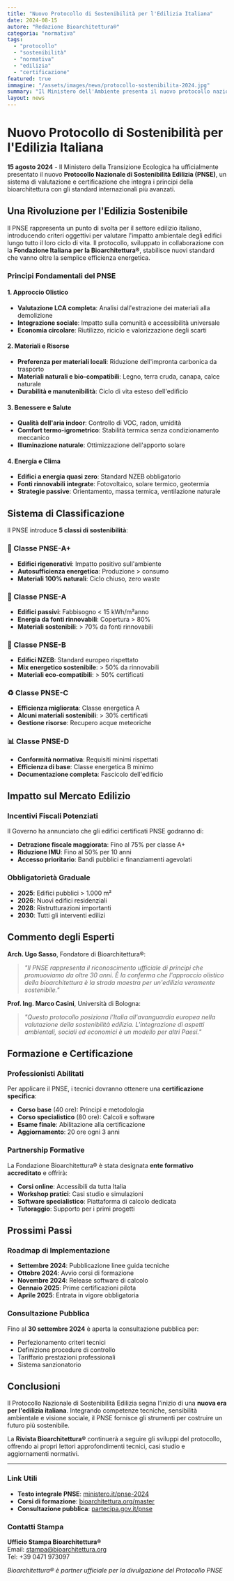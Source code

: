 ```yaml
---
title: "Nuovo Protocollo di Sostenibilità per l'Edilizia Italiana"
date: 2024-08-15
autore: "Redazione Bioarchitettura®"
categoria: "normativa"
tags:
  - "protocollo"
  - "sostenibilità"
  - "normativa"
  - "edilizia"
  - "certificazione"
featured: true
immagine: "/assets/images/news/protocollo-sostenibilita-2024.jpg"
summary: "Il Ministero dell'Ambiente presenta il nuovo protocollo nazionale per la valutazione della sostenibilità degli edifici, basato sui principi della bioarchitettura."
layout: news
---
```


# Nuovo Protocollo di Sostenibilità per l'Edilizia Italiana

**15 agosto 2024** - Il Ministero della Transizione Ecologica ha ufficialmente presentato il nuovo **Protocollo Nazionale di Sostenibilità Edilizia (PNSE)**, un sistema di valutazione e certificazione che integra i principi della bioarchitettura con gli standard internazionali più avanzati.

## Una Rivoluzione per l'Edilizia Sostenibile

Il PNSE rappresenta un punto di svolta per il settore edilizio italiano, introducendo criteri oggettivi per valutare l'impatto ambientale degli edifici lungo tutto il loro ciclo di vita. Il protocollo, sviluppato in collaborazione con la **Fondazione Italiana per la Bioarchitettura®**, stabilisce nuovi standard che vanno oltre la semplice efficienza energetica.

### Principi Fondamentali del PNSE

#### 1. Approccio Olistico
- **Valutazione LCA completa**: Analisi dall'estrazione dei materiali alla demolizione
- **Integrazione sociale**: Impatto sulla comunità e accessibilità universale
- **Economia circolare**: Riutilizzo, riciclo e valorizzazione degli scarti

#### 2. Materiali e Risorse
- **Preferenza per materiali locali**: Riduzione dell'impronta carbonica da trasporto
- **Materiali naturali e bio-compatibili**: Legno, terra cruda, canapa, calce naturale
- **Durabilità e manutenibilità**: Ciclo di vita esteso dell'edificio

#### 3. Benessere e Salute
- **Qualità dell'aria indoor**: Controllo di VOC, radon, umidità
- **Comfort termo-igrometrico**: Stabilità termica senza condizionamento meccanico
- **Illuminazione naturale**: Ottimizzazione dell'apporto solare

#### 4. Energia e Clima
- **Edifici a energia quasi zero**: Standard NZEB obbligatorio
- **Fonti rinnovabili integrate**: Fotovoltaico, solare termico, geotermia
- **Strategie passive**: Orientamento, massa termica, ventilazione naturale

## Sistema di Classificazione

Il PNSE introduce **5 classi di sostenibilità**:

### 🌟 Classe PNSE-A+
- **Edifici rigenerativi**: Impatto positivo sull'ambiente
- **Autosufficienza energetica**: Produzione > consumo
- **Materiali 100% naturali**: Ciclo chiuso, zero waste

### 🌿 Classe PNSE-A
- **Edifici passivi**: Fabbisogno < 15 kWh/m²anno
- **Energia da fonti rinnovabili**: Copertura > 80%
- **Materiali sostenibili**: > 70% da fonti rinnovabili

### 🍃 Classe PNSE-B
- **Edifici NZEB**: Standard europeo rispettato
- **Mix energetico sostenibile**: > 50% da rinnovabili
- **Materiali eco-compatibili**: > 50% certificati

### ♻️ Classe PNSE-C
- **Efficienza migliorata**: Classe energetica A
- **Alcuni materiali sostenibili**: > 30% certificati
- **Gestione risorse**: Recupero acque meteoriche

### 📊 Classe PNSE-D
- **Conformità normativa**: Requisiti minimi rispettati
- **Efficienza di base**: Classe energetica B minimo
- **Documentazione completa**: Fascicolo dell'edificio

## Impatto sul Mercato Edilizio

### Incentivi Fiscali Potenziati
Il Governo ha annunciato che gli edifici certificati PNSE godranno di:
- **Detrazione fiscale maggiorata**: Fino al 75% per classe A+
- **Riduzione IMU**: Fino al 50% per 10 anni
- **Accesso prioritario**: Bandi pubblici e finanziamenti agevolati

### Obbligatorietà Graduale
- **2025**: Edifici pubblici > 1.000 m²
- **2026**: Nuovi edifici residenziali
- **2028**: Ristrutturazioni importanti
- **2030**: Tutti gli interventi edilizi

## Commento degli Esperti

**Arch. Ugo Sasso**, Fondatore di Bioarchitettura®:
> *"Il PNSE rappresenta il riconoscimento ufficiale di principi che promuoviamo da oltre 30 anni. È la conferma che l'approccio olistico della bioarchitettura è la strada maestra per un'edilizia veramente sostenibile."*

**Prof. Ing. Marco Casini**, Università di Bologna:
> *"Questo protocollo posiziona l'Italia all'avanguardia europea nella valutazione della sostenibilità edilizia. L'integrazione di aspetti ambientali, sociali ed economici è un modello per altri Paesi."*

## Formazione e Certificazione

### Professionisti Abilitati
Per applicare il PNSE, i tecnici dovranno ottenere una **certificazione specifica**:
- **Corso base** (40 ore): Principi e metodologia
- **Corso specialistico** (80 ore): Calcoli e software
- **Esame finale**: Abilitazione alla certificazione
- **Aggiornamento**: 20 ore ogni 3 anni

### Partnership Formative
La Fondazione Bioarchitettura® è stata designata **ente formativo accreditato** e offrirà:
- **Corsi online**: Accessibili da tutta Italia
- **Workshop pratici**: Casi studio e simulazioni
- **Software specialistico**: Piattaforma di calcolo dedicata
- **Tutoraggio**: Supporto per i primi progetti

## Prossimi Passi

### Roadmap di Implementazione
- **Settembre 2024**: Pubblicazione linee guida tecniche
- **Ottobre 2024**: Avvio corsi di formazione
- **Novembre 2024**: Release software di calcolo
- **Gennaio 2025**: Prime certificazioni pilota
- **Aprile 2025**: Entrata in vigore obbligatoria

### Consultazione Pubblica
Fino al **30 settembre 2024** è aperta la consultazione pubblica per:
- Perfezionamento criteri tecnici
- Definizione procedure di controllo
- Tariffario prestazioni professionali
- Sistema sanzionatorio

## Conclusioni

Il Protocollo Nazionale di Sostenibilità Edilizia segna l'inizio di una **nuova era per l'edilizia italiana**. Integrando competenze tecniche, sensibilità ambientale e visione sociale, il PNSE fornisce gli strumenti per costruire un futuro più sostenibile.

La **Rivista Bioarchitettura®** continuerà a seguire gli sviluppi del protocollo, offrendo ai propri lettori approfondimenti tecnici, casi studio e aggiornamenti normativi.

---

### Link Utili
- **Testo integrale PNSE**: [ministero.it/pnse-2024](https://ministero.it/pnse-2024)
- **Corsi di formazione**: [bioarchitettura.org/master](https://bioarchitettura.org/master)
- **Consultazione pubblica**: [partecipa.gov.it/pnse](https://partecipa.gov.it/pnse)

### Contatti Stampa
**Ufficio Stampa Bioarchitettura®**  
Email: stampa@bioarchitettura.org  
Tel: +39 0471 973097

*Bioarchitettura® è partner ufficiale per la divulgazione del Protocollo PNSE*